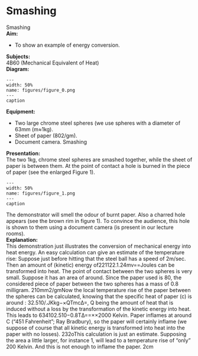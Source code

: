 # Smashing 
  Smashing   
<b> Aim: </b>  
 
 *  To show an example of energy conversion.
   
<b> Subjects: </b>  
 4B60 (Mechanical Equivalent of Heat)   
<b> Diagram: </b>  
   
```{figure} figures/figure_0.png  
---  
width: 50%  
name: figures/figure_0.png  
---  
caption  
``` 
     
<b> Equipment: </b>  
 
 *  Two large chrome steel spheres (we use spheres with a diameter of 63mm (m≈1kg). 
 *  Sheet of paper (802/gm). 
 *  Document camera.                      Smashing
   
<b> Presentation: </b>  
 The two 1kg, chrome steel spheres are smashed together, while the sheet of paper is between them. At the point of contact a hole is burned in the piece of paper (see  the enlarged Figure 1).    
```{figure} figures/figure_1.png  
---  
width: 50%  
name: figures/figure_1.png  
---  
caption  
``` 
 The demonstrator will smell the odour of burnt paper. Also a charred hole appears (see the brown rim in figure 1). To convince the audience, this hole is shown to them using a document camera (is present in our lecture rooms).   
<b> Explanation: </b>  
 This demonstration just illustrates the conversion of mechanical energy into heat energy.  An easy calculation can give an estimate of the temperature rise: Suppose just before hitting that the steel ball has a speed of 2m/sec. Then an amount of (kinetic) energy of221122.1.24mv==Joules can be transformed into heat. The point of contact between the two spheres is very small. Suppose it has an area of around. Since the paper used is 80, the considered piece of paper between the two spheres has a mass of 0.8 milligram. 210mm2/gmNow the local temperature rise of the paper between the spheres can be calculated, knowing that the specific heat of paper (c) is around : 32.510/.JKkg−×QTmcΔ=, Q being the amount of heat that is induced without a loss by the transformation of the kinetic energy into heat. This leads to 634102.510−0.8TΔ==××2000 Kelvin. Paper inflames at around C (“451 Fahrenheit”; Ray Bradbury), so the paper will certainly inflame (we suppose of course that all kinetic energy is transformed into heat into the paper with no losses). 232oThis calculation is just an estimate. Supposing the area a little larger, for instance 1, will lead to a temperature rise of “only” 200 Kelvin. And this is not enough to inflame the paper.  2cm